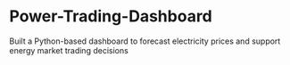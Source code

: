# Power-Trading-Dashboard
Built a Python-based dashboard to forecast electricity prices and support energy market trading decisions
